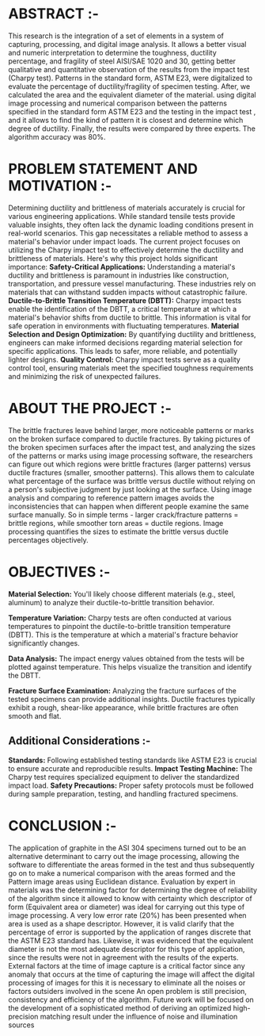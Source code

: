 # ABSTRACT :- 
This research is the integration of a set of elements in a system of capturing, processing, and digital image analysis. It allows a better visual and numeric interpretation to determine the toughness, ductility percentage, and fragility of steel AISI/SAE 1020 and 30, getting better qualitative and quantitative observation of the results from the impact test (Charpy test). Patterns in the standard form, ASTM E23, were digitalized to evaluate the percentage of ductility/fragility of specimen testing. After, we calculated the area and the equivalent diameter of the material. using digital image processing and numerical comparison between the patterns specified in the standard form ASTM E23 and the testing in the impact test , and it allows to find the kind of pattern it is closest and determine which degree of ductility. Finally, the results were compared by three experts. The algorithm accuracy was 80%.

# PROBLEM STATEMENT AND MOTIVATION :- 
Determining ductility and brittleness of materials accurately is crucial for various engineering applications. While standard tensile tests provide valuable insights, they often lack the dynamic loading conditions present in real-world scenarios. This gap necessitates a reliable method to assess a material's behavior under impact loads.
The current project focuses on utilizing the Charpy impact test to effectively determine the ductility and brittleness of materials. Here's why this project holds significant importance:
**Safety-Critical Applications:** Understanding a material's ductility and brittleness is paramount in industries like construction, transportation, and pressure vessel manufacturing. These industries rely on materials that can withstand sudden impacts without catastrophic failure.
**Ductile-to-Brittle Transition Temperature (DBTT):** Charpy impact tests enable the identification of the DBTT, a critical temperature at which a material's behavior shifts from ductile to brittle. This information is vital for safe operation in environments with fluctuating temperatures.
**Material Selection and Design Optimization:** By quantifying ductility and brittleness, engineers can make informed decisions regarding material selection for specific applications. This leads to safer, more reliable, and potentially lighter designs.
**Quality Control:** Charpy impact tests serve as a quality control tool, ensuring materials meet the specified toughness requirements and minimizing the risk of unexpected failures.

# ABOUT THE PROJECT :- 
The brittle fractures leave behind larger, more noticeable patterns or marks on the broken surface compared to ductile fractures.
By taking pictures of the broken specimen surfaces after the impact test, and analyzing the sizes of the patterns or marks using image processing software, the researchers can figure out which regions were brittle fractures (larger patterns) versus ductile fractures (smaller, smoother patterns).
This allows them to calculate what percentage of the surface was brittle versus ductile without relying on a person's subjective judgment by just looking at the surface.
Using image analysis and comparing to reference pattern images avoids the inconsistencies that can happen when different people examine the same surface manually.
So in simple terms - larger crack/fracture patterns = brittle regions, while smoother torn areas = ductile regions. Image processing quantifies the sizes to estimate the brittle versus ductile percentages objectively.

# OBJECTIVES :-

**Material Selection:** You'll likely choose different materials (e.g., steel, aluminum) to analyze their ductile-to-brittle transition behavior.

**Temperature Variation:** Charpy tests are often conducted at various temperatures to pinpoint the ductile-to-brittle transition temperature (DBTT). This is the temperature at which a material's fracture behavior significantly changes.

**Data Analysis:** The impact energy values obtained from the tests will be plotted against temperature. This helps visualize the transition and identify the DBTT.

**Fracture Surface Examination:** Analyzing the fracture surfaces of the tested specimens can provide additional insights. Ductile fractures typically exhibit a rough, shear-like appearance, while brittle fractures are often smooth and flat.

## Additional Considerations :- 

**Standards:** Following established testing standards like ASTM E23 is crucial to ensure accurate and reproducible results.
**Impact Testing Machine:** The Charpy test requires specialized equipment to deliver the standardized impact load.
**Safety Precautions:** Proper safety protocols must be followed during sample preparation, testing, and handling fractured specimens.

# CONCLUSION :- 

The application of graphite in the ASI 304 specimens turned out to be an alternative determinant to carry out the image processing, allowing the software to differentiate the areas formed in the test and thus subsequently go on to make a numerical comparison with the areas formed and the Pattern image areas using Euclidean distance. Evaluation by expert in materials was the determining factor for determining the degree of reliability of the algorithm since it allowed to know with certainty which descriptor of form (Equivalent area or diameter) was ideal for carrying out this type of image processing. A very low error rate (20%) has been presented when area is used as a shape descriptor. However, it is valid clarify that the percentage of error is supported by the application of ranges discrete that the ASTM E23 standard has. Likewise, it was evidenced that the equivalent diameter is not the most adequate descriptor for this type of application, since the results were not in agreement with the results of the experts. External factors at the time of image capture is a critical factor since any anomaly that occurs at the time of capturing the image will affect the digital processing of images for this it is necessary to eliminate all the noises or factors outsiders involved in the scene An open problem is still precision, consistency and efficiency of the algorithm. Future work will be focused on the development of a sophisticated method of deriving an optimized high-precision matching result under the influence of noise and illumination sources

